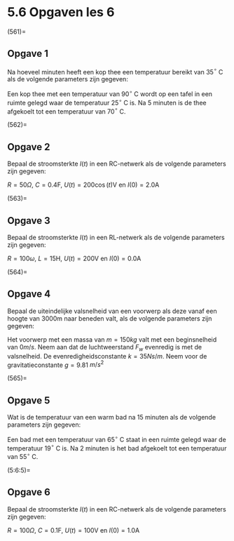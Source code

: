 # 5.6 Opgaven les 6

(561)=
## Opgave 1

Na hoeveel minuten heeft een kop thee een temperatuur bereikt van 35$^{\circ}$ C als de volgende parameters zijn gegeven:

Een kop thee met een temperatuur van 90$^{\circ}$ C wordt op een tafel in een ruimte gelegd waar de  temperatuur 25$^{\circ}$ C is. Na 5 minuten is de thee afgekoelt tot een temperatuur van 70$^{\circ}$ C.

(562)=
## Opgave 2

Bepaal de stroomsterkte $I(t)$ in een RC-netwerk als de volgende parameters zijn gegeven:

$R = 50$$\Omega$, $C =0.4$F, $U(t)=200\cos(t)$V en $I(0)=2.0$A

(563)=
## Opgave 3

Bepaal de stroomsterkte $I(t)$ in een RL-netwerk als de volgende parameters zijn gegeven:

$R = 100$$\omega$, $L =15$H, $U(t)=200$V en $I(0)=0.0$A

(564)=
## Opgave 4

Bepaal de uiteindelijke valsnelheid van een voorwerp als deze vanaf een hoogte van 3000m naar beneden valt, als de volgende parameters zijn gegeven:

Het voorwerp met een massa van $m = 150 kg$ valt met een beginsnelheid van $0 m/s$. Neem aan dat de luchtweerstand $F_w$ evenredig is met de valsnelheid.  De evenredigheidsconstante $k=35 Ns/m$. Neem voor de gravitatieconstante $g=9.81$ $m/s^2$

(565)=
## Opgave 5

Wat is de temperatuur van een warm bad na 15 minuten als de volgende parameters zijn gegeven:

Een bad met een temperatuur van 65$^{\circ}$ C staat in een ruimte gelegd waar de temperatuur 19$^{\circ}$ C is. Na 2 minuten is het bad afgekoelt tot een temperatuur van 55$^{\circ}$ C.

(5:6:5)=
## Opgave 6

Bepaal de stroomsterkte $I(t)$ in een RC-netwerk als de volgende parameters zijn gegeven:

$R = 100$$\Omega$, $C =0.1$F, $U(t)=100$V en $I(0)=1.0$A